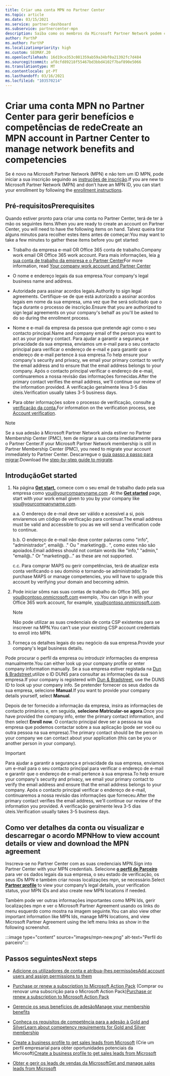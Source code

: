 ```yaml
---
title: Criar uma conta MPN no Partner Center
ms.topic: article
ms.date: 03/15/2021
ms.service: partner-dashboard
ms.subservice: partnercenter-mpn
description: Saiba como os membros da Microsoft Partner Network podem criar uma conta Partner Center para gerir os seus benefícios e competências de rede.
author: ParthP
ms.author: ParthP
ms.localizationpriority: high
ms.custom: SEOMAY.20
ms.openlocfilehash: 16d19ce353c081359ab59a34bf0a21392fc7d484
ms.sourcegitcommit: af8cfd89218f55467bd3bbd4102f7baf890e5066
ms.translationtype: MT
ms.contentlocale: pt-PT
ms.lasthandoff: 03/16/2021
ms.locfileid: "103570214"
---
```

# <a name="create-an-mpn-account-in-partner-center-to-manage-network-benefits-and-competencies"></a><span data-ttu-id="bca11-103">Criar uma conta MPN no Partner Center para gerir benefícios e competências de rede</span><span class="sxs-lookup"><span data-stu-id="bca11-103">Create an MPN account in Partner Center to manage network benefits and competencies</span></span>


<span data-ttu-id="bca11-104">Se é novo na Microsoft Partner Network (MPN) e não tem um ID MPN, pode iniciar a sua inscrição seguindo as [instruções de inscrição](https://partner.microsoft.com/dashboard/account/v3/enrollment/introduction/partnership).</span><span class="sxs-lookup"><span data-stu-id="bca11-104">If you are new to Microsoft Partner Network (MPN) and don’t have an MPN ID, you can start your enrollment by following the [enrollment instructions](https://partner.microsoft.com/dashboard/account/v3/enrollment/introduction/partnership).</span></span>

## <a name="prerequisites"></a><span data-ttu-id="bca11-105">Pré-requisitos</span><span class="sxs-lookup"><span data-stu-id="bca11-105">Prerequisites</span></span> 

<span data-ttu-id="bca11-106">Quando estiver pronto para criar uma conta no Partner Center, terá de ter à mão os seguintes itens.</span><span class="sxs-lookup"><span data-stu-id="bca11-106">When you are ready to create an account on Partner Center, you will need to have the following items on hand.</span></span>  <span data-ttu-id="bca11-107">Talvez queira tirar alguns minutos para recolher estes itens antes de começar:</span><span class="sxs-lookup"><span data-stu-id="bca11-107">You may want to take a few minutes to gather these items before you get started:</span></span>

- <span data-ttu-id="bca11-108">Trabalho da empresa e-mail OR Office 365 conta de trabalho.</span><span class="sxs-lookup"><span data-stu-id="bca11-108">Company work email OR Office 365 work account.</span></span> <span data-ttu-id="bca11-109">Para mais informações, leia [a sua conta de trabalho da empresa e o Partner Center](azure-active-directory-tenants-and-partner-center.md)</span><span class="sxs-lookup"><span data-stu-id="bca11-109">For more information, read [Your company work account and Partner Center](azure-active-directory-tenants-and-partner-center.md)</span></span> 
 
- <span data-ttu-id="bca11-110">O nome e endereço legais da sua empresa.</span><span class="sxs-lookup"><span data-stu-id="bca11-110">Your company's legal business name and address.</span></span>

- <span data-ttu-id="bca11-111">Autoridade para assinar acordos legais.</span><span class="sxs-lookup"><span data-stu-id="bca11-111">Authority to sign legal agreements.</span></span> <span data-ttu-id="bca11-112">Certifique-se de que está autorizado a assinar acordos legais em nome da sua empresa, uma vez que lhe será solicitado que o faça durante o processo de inscrição.</span><span class="sxs-lookup"><span data-stu-id="bca11-112">Ensure that you are authorized to sign legal agreements on your company's behalf as you'll be asked to do so during the enrollment process.</span></span>

- <span data-ttu-id="bca11-113">Nome e e-mail da empresa da pessoa que pretende agir como o seu contacto principal.</span><span class="sxs-lookup"><span data-stu-id="bca11-113">Name and company email of the person you want to act as your primary contact.</span></span> <span data-ttu-id="bca11-114">Para ajudar a garantir a segurança e privacidade da sua empresa, enviamos um e-mail para o seu contacto principal para verificar o endereço de e-mail e para garantir que o endereço de e-mail pertence à sua empresa.</span><span class="sxs-lookup"><span data-stu-id="bca11-114">To help ensure your company's security and privacy, we email your primary contact to verify the email address and to ensure that the email address belongs to your company.</span></span> <span data-ttu-id="bca11-115">Após o contacto principal verificar o endereço de e-mail, continuaremos a nossa revisão das informações fornecidas.</span><span class="sxs-lookup"><span data-stu-id="bca11-115">After the primary contact verifies the email address, we'll continue our review of the information provided.</span></span> <span data-ttu-id="bca11-116">A verificação geralmente leva 3-5 dias úteis.</span><span class="sxs-lookup"><span data-stu-id="bca11-116">Verification usually takes 3-5 business days.</span></span> 

- <span data-ttu-id="bca11-117">Para obter informações sobre o processo de verificação, consulte [a verificação da conta.](verification-responses.md)</span><span class="sxs-lookup"><span data-stu-id="bca11-117">For information on the verification process, see [Account verification](verification-responses.md).</span></span>

>[!NOTE]
><span data-ttu-id="bca11-118">Se a sua adesão à Microsoft Partner Network ainda estiver no Partner Membership Center (PMC), tem de migrar a sua conta imediatamente para o Partner Center.</span><span class="sxs-lookup"><span data-stu-id="bca11-118">If your Microsoft Partner Network membership is still in Partner Membership Center (PMC), you need to migrate your account immediately to Partner Center.</span></span> <span data-ttu-id="bca11-119">Descarregue o [guia passo a passo para migrar](https://assetsprod.microsoft.com/mpn/migrate-pmc-pc-mpa-guide.pptx).</span><span class="sxs-lookup"><span data-stu-id="bca11-119">Download the [step-by-step guide to migrate](https://assetsprod.microsoft.com/mpn/migrate-pmc-pc-mpa-guide.pptx).</span></span>

## <a name="get-started"></a><span data-ttu-id="bca11-120">Introdução</span><span class="sxs-lookup"><span data-stu-id="bca11-120">Get started</span></span>

1. <span data-ttu-id="bca11-121">Na página [**Get start,**](https://partner.microsoft.com/dashboard/account/v3/enrollment/introduction/partnership) comece com o seu email de trabalho dado pela sua empresa como you@yourcompanyname.com .</span><span class="sxs-lookup"><span data-stu-id="bca11-121">At the [**Get started**](https://partner.microsoft.com/dashboard/account/v3/enrollment/introduction/partnership) page, start with your work email given to you by your company like you@yourcompanyname.com.</span></span>

 
    <span data-ttu-id="bca11-122">a.</span><span class="sxs-lookup"><span data-stu-id="bca11-122">a.</span></span>  <span data-ttu-id="bca11-123">O endereço de e-mail deve ser válido e acessível a si, pois enviaremos um código de verificação para continuar.</span><span class="sxs-lookup"><span data-stu-id="bca11-123">The email address must be valid and accessible to you as we will send a verification code to continue.</span></span>

    <span data-ttu-id="bca11-124">b.</span><span class="sxs-lookup"><span data-stu-id="bca11-124">b.</span></span>  <span data-ttu-id="bca11-125">O endereço de e-mail não deve conter palavras como "info", "administrador", email@. ." Ou " marketing@.. ", como estes não são apoiados.</span><span class="sxs-lookup"><span data-stu-id="bca11-125">Email address should not contain words like "info," "admin," "email@.." Or "marketing@..." as these are not supported.</span></span>

    <span data-ttu-id="bca11-126">c.</span><span class="sxs-lookup"><span data-stu-id="bca11-126">c.</span></span>  <span data-ttu-id="bca11-127">Para comprar MAPS ou gerir competências, terá de atualizar esta conta verificando o seu domínio e tornando-se administrador.</span><span class="sxs-lookup"><span data-stu-id="bca11-127">To purchase MAPS or manage competencies, you will have to upgrade this account by verifying your domain and becoming admin.</span></span> 

2. <span data-ttu-id="bca11-128">Pode iniciar sôms nas suas contas de trabalho do Office 365, por you@contoso.onmicrosoft.com exemplo, .</span><span class="sxs-lookup"><span data-stu-id="bca11-128">You can sign in with your Office 365 work account, for example, you@contoso.onmicrosoft.com.</span></span>

   >[!NOTE]
   > <span data-ttu-id="bca11-129">Não pode utilizar as suas credenciais de conta CSP existentes para se inscrever na MPN.</span><span class="sxs-lookup"><span data-stu-id="bca11-129">You can’t use your existing CSP account credentials to enroll into MPN.</span></span>

3. <span data-ttu-id="bca11-130">Forneça os detalhes legais do seu negócio da sua empresa.</span><span class="sxs-lookup"><span data-stu-id="bca11-130">Provide your company's legal business details.</span></span>

<span data-ttu-id="bca11-131">Pode procurar o perfil da empresa ou introduzir informações da empresa manualmente.</span><span class="sxs-lookup"><span data-stu-id="bca11-131">You can either look up your company profile or enter company information manually.</span></span> <span data-ttu-id="bca11-132">Se a sua empresa estiver registada na [Dun & Bradstreet,](https://partner.microsoft.com/marketing/usisvshowcase/dunandbrad)utilize o ID DUNS para consultar as informações da sua empresa.</span><span class="sxs-lookup"><span data-stu-id="bca11-132">If your company is registered with [Dun & Bradstreet](https://partner.microsoft.com/marketing/usisvshowcase/dunandbrad), use the DUNS ID to look up your company info.</span></span> <span data-ttu-id="bca11-133">Se pretender fornecer os seus dados da sua empresa, selecione **Manual**.</span><span class="sxs-lookup"><span data-stu-id="bca11-133">If you want to provide your company details yourself, select **Manual**.</span></span>

<span data-ttu-id="bca11-134">Depois de ter fornecido a informação da empresa, insira as informações de contacto primários e, em seguida, **selecione Matricular-se agora**.</span><span class="sxs-lookup"><span data-stu-id="bca11-134">Once you have provided the company info, enter the primary contact information, and then select **Enroll now**.</span></span>
<span data-ttu-id="bca11-135">O contacto principal deve ser a pessoa na sua empresa que podemos contactar sobre a sua aplicação (pode ser você ou outra pessoa na sua empresa).</span><span class="sxs-lookup"><span data-stu-id="bca11-135">The primary contact should be the person in your company we can contact about your application (this can be you or another person in your company).</span></span>

>[!IMPORTANT]
><span data-ttu-id="bca11-136">Para ajudar a garantir a segurança e privacidade da sua empresa, enviamos um e-mail para o seu contacto principal para verificar o endereço de e-mail e garantir que o endereço de e-mail pertence à sua empresa.</span><span class="sxs-lookup"><span data-stu-id="bca11-136">To help ensure your company's security and privacy, we email your primary contact to verify the email address and ensure that the email address belongs to your company.</span></span> <span data-ttu-id="bca11-137">Após o contacto principal verificar o endereço de e-mail, continuaremos a nossa revisão das informações que forneceu.</span><span class="sxs-lookup"><span data-stu-id="bca11-137">After the primary contact verifies the email address, we'll continue our review of the information you provided.</span></span> <span data-ttu-id="bca11-138">A verificação geralmente leva 3-5 dias úteis.</span><span class="sxs-lookup"><span data-stu-id="bca11-138">Verification usually takes 3-5 business days.</span></span> 

## <a name="how-to-view-account-details-or-view-and-download-the-mpn-agreement"></a><span data-ttu-id="bca11-139">Como ver detalhes da conta ou visualizar e descarregar o acordo MPN</span><span class="sxs-lookup"><span data-stu-id="bca11-139">How to view account details or view and download the MPN agreement</span></span>

<span data-ttu-id="bca11-140">Inscreva-se no Partner Center com as suas credenciais MPN.</span><span class="sxs-lookup"><span data-stu-id="bca11-140">Sign into Partner Center with your MPN credentials.</span></span> <span data-ttu-id="bca11-141">Selecione [**o perfil de Parceiro**](https://partner.microsoft.com/pcv/accountsettings/connectedpartnerprofile) para ver os dados legais da sua empresa, o seu estado de verificação, os seus IDs MPN e também criar novas localizações mpn, se necessário.</span><span class="sxs-lookup"><span data-stu-id="bca11-141">Select [**Partner profile**](https://partner.microsoft.com/pcv/accountsettings/connectedpartnerprofile) to view your company’s legal details, your verification status, your MPN IDs and also create new MPN locations if needed.</span></span> 

<span data-ttu-id="bca11-142">Também pode ver outras informações importantes como MPN Ids, gerir localizações mpn e ver o Microsoft Partner Agreement usando os links do menu esquerdo como mostra na imagem seguinte.</span><span class="sxs-lookup"><span data-stu-id="bca11-142">You can also view other important information like MPN Ids, manage MPN locations, and view Microsoft Partner Agreement using the left menu links as show in the following screenshot.</span></span>

:::image type="content" source="images/mpn-new.png" alt-text="Perfil do parceiro":::


## <a name="next-steps"></a><span data-ttu-id="bca11-144">Passos seguintes</span><span class="sxs-lookup"><span data-stu-id="bca11-144">Next steps</span></span>

-   [<span data-ttu-id="bca11-145">Adicione os utilizadores de conta e atribua-lhes permissões</span><span class="sxs-lookup"><span data-stu-id="bca11-145">Add account users and assign permissions to them</span></span>](create-user-accounts-and-set-permissions.md)

-   <span data-ttu-id="bca11-146">[Purchase or renew a subscription to Microsoft Action Pack](mpn-get-action-pack.md) (Comprar ou renovar uma subscrição para o Microsoft Action Pack)</span><span class="sxs-lookup"><span data-stu-id="bca11-146">[Purchase or renew a subscription to Microsoft Action Pack](mpn-get-action-pack.md)</span></span>

-   [<span data-ttu-id="bca11-147">Gerencie os seus benefícios de adesão</span><span class="sxs-lookup"><span data-stu-id="bca11-147">Manage your membership benefits</span></span>](manage-your-partner-network-benefits.md)

-   [<span data-ttu-id="bca11-148">Conheça os requisitos de competência para a adesão à Gold and Silver</span><span class="sxs-lookup"><span data-stu-id="bca11-148">Learn about competency requirements for Gold and Silver membership</span></span>](https://partner.microsoft.com/membership/competencies)

-   <span data-ttu-id="bca11-149">[Create a business profile to get sales leads from Microsoft](create-a-marketing-profile.md) (Crie um perfil empresarial para obter oportunidades potenciais da Microsoft)</span><span class="sxs-lookup"><span data-stu-id="bca11-149">[Create a business profile to get sales leads from Microsoft](create-a-marketing-profile.md)</span></span>

-   [<span data-ttu-id="bca11-150">Obter e gerir os leads de vendas da Microsoft</span><span class="sxs-lookup"><span data-stu-id="bca11-150">Get and manage sales leads from Microsoft</span></span>](manage-leads.md)

